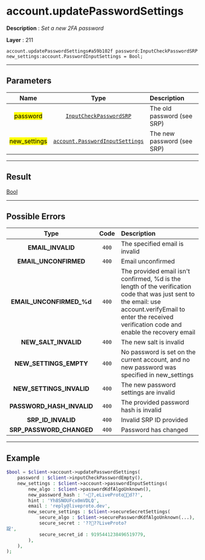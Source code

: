 # account.updatePasswordSettings

**Description** : *Set a new 2FA password*

**Layer** : 211

```tl
account.updatePasswordSettings#a59b102f password:InputCheckPasswordSRP new_settings:account.PasswordInputSettings = Bool;
```

---

## Parameters

| Name | Type | Description |
| :---: | :---: | :--- |
| <mark>password</mark> | [`InputCheckPasswordSRP`](type/InputCheckPasswordSRP) | The old password (see SRP) |
| <mark>new_settings</mark> | [`account.PasswordInputSettings`](type/account.PasswordInputSettings) | The new password (see SRP) |

---

## Result

[Bool](type/Bool)

---

## Possible Errors

| Type | Code | Description |
| :---: | :---: | :--- |
| **EMAIL_INVALID** | `400` | The specified email is invalid |
| **EMAIL_UNCONFIRMED** | `400` | Email unconfirmed |
| **EMAIL_UNCONFIRMED_%d** | `400` | The provided email isn't confirmed, %d is the length of the verification code that was just sent to the email: use account.verifyEmail to enter the received verification code and enable the recovery email |
| **NEW_SALT_INVALID** | `400` | The new salt is invalid |
| **NEW_SETTINGS_EMPTY** | `400` | No password is set on the current account, and no new password was specified in new_settings |
| **NEW_SETTINGS_INVALID** | `400` | The new password settings are invalid |
| **PASSWORD_HASH_INVALID** | `400` | The provided password hash is invalid |
| **SRP_ID_INVALID** | `400` | Invalid SRP ID provided |
| **SRP_PASSWORD_CHANGED** | `400` | Password has changed |

---

## Example

```php
$bool = $client->account->updatePasswordSettings(
	password : $client->inputCheckPasswordEmpty(),
	new_settings : $client->account->passwordInputSettings(
		new_algo : $client->passwordKdfAlgoUnknown(),
		new_password_hash : '~?,eLiveProtod??',
		hint : 'Yh8SNOUFcx0mVDLQ',
		email : 'reply@liveproto.dev',
		new_secure_settings : $client->secureSecretSettings(
			secure_algo : $client->securePasswordKdfAlgoUnknown(...),
			secure_secret : '????LiveProto?踀',
			secure_secret_id : 9195441238496519779,
		),
	),
);
```